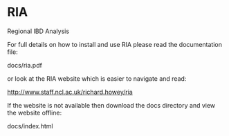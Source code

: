 # RIA
Regional IBD Analysis

For full details on how to install and use RIA please read the documentation file:

docs/ria.pdf

or look at the RIA website which is easier to navigate and read:

http://www.staff.ncl.ac.uk/richard.howey/ria

If the website is not available then download the docs directory and view the website offline:

docs/index.html
